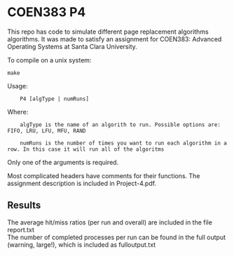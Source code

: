 # COEN383 P4

This repo has code to simulate different page replacement algorithms algorithms. It was made to satisfy an assignment for COEN383: Advanced Operating Systems at Santa Clara University. 

To compile on a unix system:

    make

Usage:

        P4 [algType | numRuns]
Where:

        algType is the name of an algorith to run. Possible options are: FIFO, LRU, LFU, MFU, RAND

        numRuns is the number of times you want to run each algorithm in a row. In this case it will run all of the algoritms

Only one of the arguments is required.

Most complicated headers have comments for their functions. The assignment description is included in Project-4.pdf.


## Results 
The average hit/miss ratios (per run and overall) are included in the file report.txt  
The number of completed processes per run can be found in the full output (warning, large!), which is included as fulloutput.txt